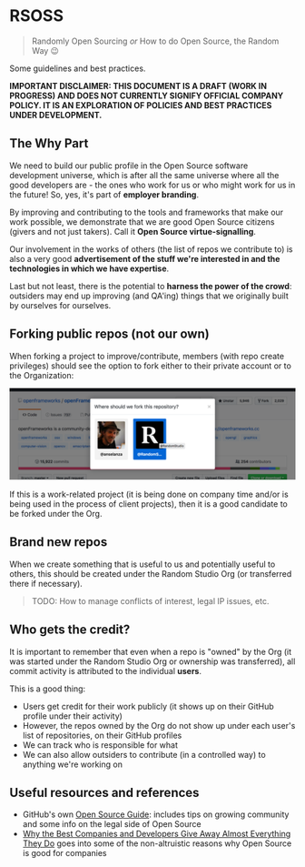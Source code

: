 # RSOSS
> Randomly Open Sourcing
*or*
> How to do Open Source, the Random Way 😉


Some guidelines and best practices.

**IMPORTANT DISCLAIMER: THIS DOCUMENT IS A DRAFT (WORK IN PROGRESS) AND DOES NOT CURRENTLY SIGNIFY OFFICIAL COMPANY POLICY. IT IS AN EXPLORATION OF POLICIES AND BEST PRACTICES UNDER DEVELOPMENT.**


## The Why Part
We need to build our public profile in the Open Source software development universe, which is after all the same universe where all the good developers are - the ones who work for us or who might work for us in the future! So, yes, it's part of **employer branding**.

By improving and contributing to the tools and frameworks that make our work possible, we demonstrate that we are good Open Source citizens (givers and not just takers). Call it **Open Source virtue-signalling**.

Our involvement in the works of others (the list of repos we contribute to) is also a very good **advertisement of the stuff we're interested in and the technologies in which we have expertise**.

Last but not least, there is the potential to **harness the power of the crowd**: outsiders may end up improving (and QA'ing) things that we originally built by ourselves for ourselves.



## Forking public repos (not our own)
When forking a project to improve/contribute, members (with repo create privileges) should see the option to fork either to their private account or to the Organization:

![forking public repos](forking-public.png "forking publicly")

If this is a work-related project (it is being done on company time and/or is being used in the process of client projects), then it is a good candidate to be forked under the Org.



## Brand new repos
When we create something that is useful to us and potentially useful to others, this should be created under the Random Studio Org (or transferred there if necessary). 

> TODO: How to manage conflicts of interest, legal IP issues, etc.



## Who gets the credit?
It is important to remember that even when a repo is "owned" by the Org (it was started under the Random Studio Org or ownership was transferred), all commit activity is attributed to the individual **users**.

This is a good thing:
* Users get credit for their work publicly (it shows up on their GitHub profile under their activity)
* However, the repos owned by the Org do not show up under each user's list of repositories, on their GitHub profiles
* We can track who is responsible for what
* We can also allow outsiders to contribute (in a controlled way) to anything we're working on

## Useful resources and references
* GitHub's own [Open Source Guide](https://opensource.guide/): includes tips on growing community and some info on the legal side of Open Source
* [Why the Best Companies and Developers Give Away Almost Everything They Do](https://blog.ycombinator.com/why-the-best-give-away/) goes into some of the non-altruistic reasons why Open Source is good for companies
